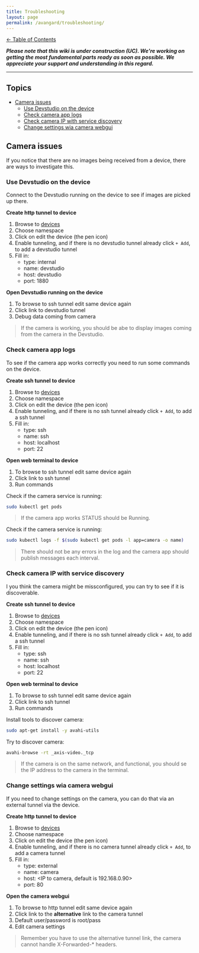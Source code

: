 ```yaml
---
title: Troubleshooting
layout: page
permalink: /avangard/troubleshooting/
---
```


[<- Table of Contents](index.md)

_**Please note that this wiki is under construction (UC). We're working on getting the most fundamental parts ready as soon as possible. We appreciate your support and understanding in this regard.**_

---
## Topics
* [Camera issues](#camera-issues)
  * [Use Devstudio on the device](#use-devstudio-on-the-device)
  * [Check camera app logs](#check-camera-app-logs)
  * [Check camera IP with service discovery](#check-camera-ip-with-service-discovery)
  * [Change settings wia camera webgui](#change-settings-wia-camera-webgui)

## Camera issues
If you notice that there are no images being received from a device, there are ways to investigate this.

### Use Devstudio on the device
Connect to the Devstudio running on the device to see if images are picked up there.

**Create http tunnel to device**
1. Browse to [devices](https://console.teknoir.cloud/_/devices/)
2. Choose namespace
3. Click on edit the device (the pen icon)
4. Enable tunneling, and if there is no devstudio tunnel already click `+ Add`, to add a devstudio tunnel
5. Fill in:
    * type: internal
    * name: devstudio
    * host: devstudio
    * port: 1880

**Open Devstudio running on the device**
1. To browse to ssh tunnel edit same device again
2. Click link to devstudio tunnel
3. Debug data coming from camera

> If the camera is working, you should be abe to display images coming from the camera in the Devstudio.

### Check camera app logs
To see if the camera app works correctly you need to run some commands on the device.

**Create ssh tunnel to device**
1. Browse to [devices](https://console.teknoir.cloud/_/devices/)
2. Choose namespace
3. Click on edit the device (the pen icon)
4. Enable tunneling, and if there is no ssh tunnel already click `+ Add`, to add a ssh tunnel
5. Fill in:
    * type: ssh
    * name: ssh
    * host: localhost
    * port: 22

**Open web terminal to device**
1. To browse to ssh tunnel edit same device again
2. Click link to ssh tunnel
3. Run commands

Check if the camera service is running:
```bash
sudo kubectl get pods
```

> If the camera app works STATUS should be Running.

Check if the camera service is running:
```bash
sudo kubectl logs -f $(sudo kubectl get pods -l app=camera -o name)
```

> There should not be any errors in the log and the camera app should publish messages each interval.

### Check camera IP with service discovery
I you think the camera might be missconfigured, you can try to see if it is discoverable.

**Create ssh tunnel to device**
1. Browse to [devices](https://console.teknoir.cloud/_/devices/)
2. Choose namespace
3. Click on edit the device (the pen icon)
4. Enable tunneling, and if there is no ssh tunnel already click `+ Add`, to add a ssh tunnel
5. Fill in:
   * type: ssh
   * name: ssh
   * host: localhost
   * port: 22

**Open web terminal to device**
1. To browse to ssh tunnel edit same device again
2. Click link to ssh tunnel
3. Run commands

Install tools to discover camera:
```bash
sudo apt-get install -y avahi-utils
```

Try to discover camera:
```bash
avahi-browse -rt _axis-video._tcp
```

> If the camera is on the same network, and functional, you should se the IP address to the camera in the terminal.

### Change settings wia camera webgui
If you need to change settings on the camera, you can do that via an external tunnel via the device.

**Create http tunnel to device**
1. Browse to [devices](https://console.teknoir.cloud/_/devices/)
2. Choose namespace
3. Click on edit the device (the pen icon)
4. Enable tunneling, and if there is no camera tunnel already click `+ Add`, to add a camera tunnel
5. Fill in:
    * type: external
    * name: camera
    * host: <IP to camera, default is 192.168.0.90>
    * port: 80

**Open the camera webgui**
1. To browse to http tunnel edit same device again
2. Click link to the **alternative** link to the camera tunnel
3. Default user/password is root/pass
4. Edit camera settings

> Remember you have to use the alternative tunnel link, the camera cannot handle X-Forwarded-* headers.

